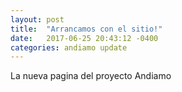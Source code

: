 ```yaml
---
layout: post
title:  "Arrancamos con el sitio!"
date:   2017-06-25 20:43:12 -0400
categories: andiamo update
---
```

La nueva pagina del proyecto Andiamo